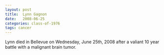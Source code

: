 ```yaml
---
layout: post
title:  Lynn Gagnon
date:   2008-06-25
categories: class-of-1976
tags: cancer
---
```

Lynn died in Bellevue on Wednesday, June 25th, 2008 after a valiant 10 year battle with a malignant brain tumor.
